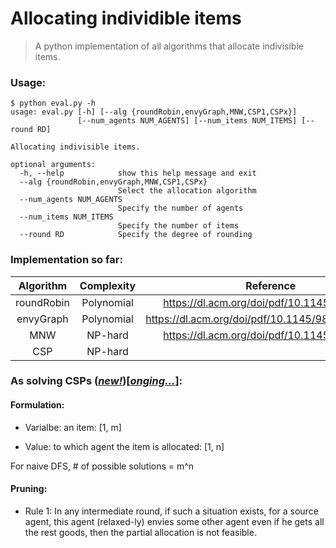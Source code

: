 # Allocating individible items

> A python implementation of all algorithms that allocate indivisible items.

### Usage:

```shell
$ python eval.py -h
usage: eval.py [-h] [--alg {roundRobin,envyGraph,MNW,CSP1,CSPx}]
               [--num_agents NUM_AGENTS] [--num_items NUM_ITEMS] [--round RD]

Allocating indivisible items.

optional arguments:
  -h, --help            show this help message and exit
  --alg {roundRobin,envyGraph,MNW,CSP1,CSPx}
                        Select the allocation algorithm
  --num_agents NUM_AGENTS
                        Specify the number of agents
  --num_items NUM_ITEMS
                        Specify the number of items
  --round RD            Specify the degree of rounding
```



### Implementation so far:

| Algorithm  | Complexity |                    Reference                     |   Support    |
| :--------: | :--------: | :----------------------------------------------: | :----------: |
| roundRobin | Polynomial |    https://dl.acm.org/doi/pdf/10.1145/3355902    |       Y      |
| envyGraph  | Polynomial | https://dl.acm.org/doi/pdf/10.1145/988772.988792 |              |
|    MNW     |  NP-hard   |    https://dl.acm.org/doi/pdf/10.1145/3355902    |              |
|    CSP     |  NP-hard   |                                                  |              |



### As solving CSPs (*<u>new!</u>*)[*<u>onging...</u>*]:

#### Formulation:

* Varialbe: an item: [1, m]

* Value: to which agent the item is allocated: [1, n]

For naive DFS, # of possible solutions = m^n

#### Pruning:

* Rule 1: In any intermediate round, if such a situation exists, for a source agent, this agent (relaxed-ly) envies some other agent even if he gets all the rest goods, then the partial allocation is not feasible.

 

